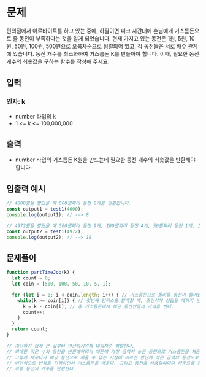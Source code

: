 # 문제
편의점에서 아르바이트를 하고 있는 중에, 하필이면 피크 시간대에 손님에게 거스름돈으로 줄 동전이 부족하다는 것을 알게 되었습니다.
현재 가지고 있는 동전은 1원, 5원, 10원, 50원, 100원, 500원으로 오름차순으로 정렬되어 있고, 각 동전들은 서로 배수 관계에 있습니다.
동전 개수를 최소화하여 거스름돈 K를 만들어야 합니다. 이때, 필요한 동전 개수의 최솟값을 구하는 함수를 작성해 주세요.

## 입력
### 인자: k
* number 타입의 k
* 1 <= k <= 100,000,000

## 출력
* number 타입의 거스름돈 K원을 만드는데 필요한 동전 개수의 최솟값을 반환해야 합니다.

## 입출력 예시
```javascript
// 4000원을 받았을 때 500원짜리 동전 8개를 반환합니다.
const output1 = test1(4000);
console.log(output1); // --> 8

// 4972원을 받았을 때 500원짜리 동전 9개, 100원짜리 동전 4개, 50원짜리 동전 1개, 10원짜리 동전 2개, 1원짜리 동전 2개, 총 18개를 반환합니다.
const output2 = test1(4972);
console.log(output2); // --> 18
```

## 문제풀이
```javascript
function partTimeJob(k) {
  let count = 0;
  let coin = [500, 100, 50, 10, 5, 1]; 

  for (let i = 0; i < coin.length; i++) { // 거스름돈으로 돌려줄 동전이 들어있는 배열 순회
    while(k >= coin[i]) { // 첫번째 인덱스를 탐색할 때, 조건식에 성립될 때까지 반복
      k = k - coin[i]; // 총 거스름돈에서 해당 동전만큼의 가격을 뺀다.
      count++;
    }
  }
  return count;
}

// 계산하기 쉽게 큰 값부터 연산하기위해 내림차순 정렬한다.
// 최대한 적은 수의 동전을 반환해야되기 때문에 가장 금액이 놓은 동전으로 거스름돈을 채운다.
// 그렇게 채우다가 해당 동전으로 채울 수 없는 지점에 이르면 한단계 적은 금액의 동전으로 채운다.
// 이런식으로 반복을 진행하면서 거스름돈을 채운다. 그리고 동전을 사용할때마다 카운트를 한다.
// 최종 동전의 개수를 반환한다.
```
